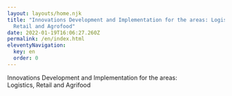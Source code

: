 ```yaml
---
layout: layouts/home.njk
title: "Innovations Development and Implementation for the areas: Logistics,
  Retail and Agrofood"
date: 2022-01-19T16:06:27.260Z
permalink: /en/index.html
eleventyNavigation:
  key: en
  order: 0
---
```

<div id="main-h2">Innovations Development and Implementation for the areas:</div>
<div id="main-h1">Logistics, Retail and Agrifood</div>